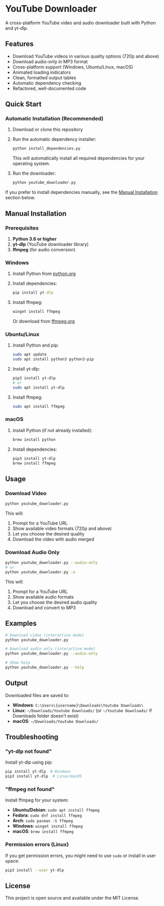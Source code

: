 # YouTube Downloader

A cross-platform YouTube video and audio downloader built with Python and yt-dlp.

## Features

- Download YouTube videos in various quality options (720p and above)
- Download audio-only in MP3 format
- Cross-platform support (Windows, Ubuntu/Linux, macOS)
- Animated loading indicators
- Clean, formatted output tables
- Automatic dependency checking
- Refactored, well-documented code

## Quick Start

### Automatic Installation (Recommended)

1. Download or clone this repository
2. Run the automatic dependency installer:

   ```bash
   python install_dependencies.py
   ```

   This will automatically install all required dependencies for your operating system.

3. Run the downloader:

   ```bash
   python youtube_downloader.py
   ```

If you prefer to install dependencies manually, see the [Manual Installation](#manual-installation) section below.

## Manual Installation

### Prerequisites

1. **Python 3.6 or higher**
2. **yt-dlp** (YouTube downloader library)
3. **ffmpeg** (for audio conversion)

### Windows

1. Install Python from [python.org](https://python.org)
2. Install dependencies:

   ```cmd
   pip install yt-dlp
   ```
  
3. Install ffmpeg:

   ```cmd
   winget install ffmpeg
   ```

   Or download from [ffmpeg.org](https://ffmpeg.org/download.html)

### Ubuntu/Linux

1. Install Python and pip:

   ```bash
   sudo apt update
   sudo apt install python3 python3-pip
   ```

2. Install yt-dlp:

   ```bash
   pip3 install yt-dlp
   # or
   sudo apt install yt-dlp
   ```

3. Install ffmpeg:

   ```bash
   sudo apt install ffmpeg
   ```

### macOS

1. Install Python (if not already installed):

   ```bash
   brew install python
   ```

2. Install dependencies:

   ```bash
   pip3 install yt-dlp
   brew install ffmpeg
   ```

## Usage

### Download Video

```bash
python youtube_downloader.py
```

This will:

1. Prompt for a YouTube URL
2. Show available video formats (720p and above)
3. Let you choose the desired quality
4. Download the video with audio merged

### Download Audio Only

```bash
python youtube_downloader.py --audio-only
# or
python youtube_downloader.py -a
```

This will:

1. Prompt for a YouTube URL
2. Show available audio formats
3. Let you choose the desired audio quality
4. Download and convert to MP3

## Examples

```bash
# Download video (interactive mode)
python youtube_downloader.py

# Download audio only (interactive mode)
python youtube_downloader.py --audio-only

# Show help
python youtube_downloader.py --help
```

## Output

Downloaded files are saved to:

- **Windows**: `C:\Users\{username}\Downloads\Youtube Downloads\`
- **Linux**: `~/Downloads/Youtube Downloads/` (or `~/Youtube Downloads/` if Downloads folder doesn't exist)
- **macOS**: `~/Downloads/Youtube Downloads/`

## Troubleshooting

### "yt-dlp not found"

Install yt-dlp using pip:

```bash
pip install yt-dlp  # Windows
pip3 install yt-dlp  # Linux/macOS
```

### "ffmpeg not found"

Install ffmpeg for your system:

- **Ubuntu/Debian**: `sudo apt install ffmpeg`
- **Fedora**: `sudo dnf install ffmpeg`
- **Arch**: `sudo pacman -S ffmpeg`
- **Windows**: `winget install ffmpeg`
- **macOS**: `brew install ffmpeg`

### Permission errors (Linux)

If you get permission errors, you might need to use `sudo` or install in user space:

```bash
pip3 install --user yt-dlp
```

## License

This project is open source and available under the MIT License.
